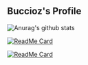 ## Buccioz's Profile

![Anurag's github stats](https://github-readme-stats.vercel.app/api?username=Buccioz&show_icons=true&theme=dracula)

[![ReadMe Card](https://github-readme-stats.vercel.app/api/pin/?username=Buccioz&repo=TwinDeal&theme=dracula)](https://github.com/Buccioz/TwinDeal)

[![ReadMe Card](https://github-readme-stats.vercel.app/api/pin/?username=Buccioz&repo=ARP-Poisoner&theme=dracula)](https://github.com/Buccioz/ARP-Poisoner)
